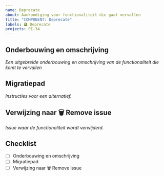 ```yaml
---
name: Deprecate
about: Aankondiging voor functionaliteit die gaat vervallen
title: "COMPONENT: Deprecate"
labels: 🪦 Deprecate
projects: PI-34
---
```


## Onderbouwing en omschrijving

_Een uitgebreide onderbouwing en omschrijving van de functionaliteit die komt te vervallen_

## Migratiepad

_Instructies voor een alternatief._

## Verwijzing naar 🗑️ Remove issue

_Issue waar de functionaliteit wordt verwijderd._

## Checklist

- [ ] Onderbouwing en omschrijving
- [ ] Migratiepad
- [ ] Verwijzing naar 🗑️ Remove issue
